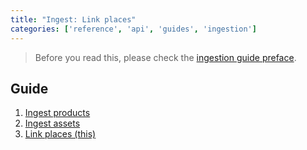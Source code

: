 ```yaml
---
title: "Ingest: Link places"
categories: ['reference', 'api', 'guides', 'ingestion']
---
```


> Before you read this, please check the [ingestion guide preface](ingestion).



## Guide

1. [Ingest products](ingest-products)
2. [Ingest assets](ingest-assets)
3. [Link places (this)](ingest-link-locations)
